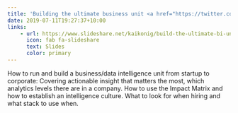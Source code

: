 ```yaml
---
title: 'Building the ultimate business unit <a href="https://twitter.com/apxberlin">@APX</a>'
date: 2019-07-11T19:27:37+10:00
links:
    - url: https://www.slideshare.net/kaikonig/build-the-ultimate-bi-unit
      icon: fab fa-slideshare
      text: Slides
      color: primary
---
```


How to run and build a business/data intelligence unit from startup to corporate:
Covering actionable insight that matters the most, which analytics levels there are in a company.
How to use the Impact Matrix and how to establish an intelligence culture. What to look for when hiring and what stack to use when.
